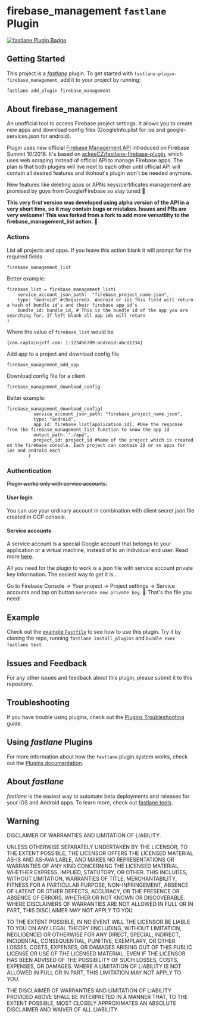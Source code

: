 # firebase_management `fastlane` Plugin

[![fastlane Plugin Badge](https://rawcdn.githack.com/fastlane/fastlane/master/fastlane/assets/plugin-badge.svg)](https://rubygems.org/gems/fastlane-plugin-firebase_management)

## Getting Started

This project is a [_fastlane_](https://github.com/fastlane/fastlane) plugin. To get started with `fastlane-plugin-firebase_management`, add it to your project by running:

```bash
fastlane add_plugin firebase_management
```

## About firebase_management

An unofficial tool to access Firebase project settings. It allows you to create new apps and download config files (GoogleInfo.plist for ios and google-services.json for android).

Plugin uses new official [Firebase Management API](https://firebase.google.com/docs/projects/api/reference/rest/) introduced on Firebase Summit 10/2018. It's based on [ackeeCZ/fastlane-firebase-plugin](https://github.com/ackeeCZ/fastlane-firebase-plugin), which uses web scraping instead of official API to manage Firebase apps. The plan is that both plugins will live next to each other until official API will contain all desired features and tkohout's plugin won't be needed anymore.

New features like deleting apps or APNs keys/certificates management are promised by guys from Google/Firebase so stay tuned 🤙

**This very first version was developed using alpha version of the API in a very short time, so it may contain bugs or mistakes. Issues and PRs are very welcome! This was forked from a fork to add more versatility to the firebase_management_list action. 🤗**

### Actions

List all projects and apps. If you leave this action blank it will prompt for the required fields

```
firebase_management_list
```

Better example:

```
firebase_list = firebase_management_list(
    service_account_json_path:  "firebase_project_name.json",
    type: "android" #(Required). Android or ios This field will return a hash of bundle id's and their firebase app id's
    bundle_id: bundle_id, # This is the bundle id of the app you are searching for. If left blank all app ids will return
)

```

Where the value of `firebase_list` would be 

```
{com.captainjeff.com: 1:123456789:android:abcd1234}
```

Add app to a project and download config file

```
firebase_management_add_app
```

Download config file for a client

```
firebase_management_download_config
```

Better example:

```
firebase_management_download_config(
          service_account_json_path: "firebase_project_name.json",
          type: "android",
          app_id: firebase_list[application_id], #Use the response from the firebase_management_list function to know the app id
          output_path: "./app",
          project_id: project_id #Name of the project which is created on the firebase console. Each project can contain 20 or so apps for ios and android each
        )
```

### Authentication

~~Plugin works only with service accounts.~~

#### User login
You can use your ordinary account in combination with client secret json file created in GCP console.

#### Service accounts
A service account is a special Google account that belongs to your application or a virtual machine, instead of to an individual end user. Read more [here](https://cloud.google.com/iam/docs/service-accounts).

All you need for the plugin to work is a json file with service account private key information. The easiest way to get it is...

Go to Firebase Console -> Your project -> Project settings -> Service accounts and tap on button `Generate new private key`. 🎉 That's the file you need!

## Example

Check out the [example `Fastfile`](fastlane/Fastfile) to see how to use this plugin. Try it by cloning the repo, running `fastlane install_plugins` and `bundle exec fastlane test`.


## Issues and Feedback

For any other issues and feedback about this plugin, please submit it to this repository.

## Troubleshooting

If you have trouble using plugins, check out the [Plugins Troubleshooting](https://docs.fastlane.tools/plugins/plugins-troubleshooting/) guide.

## Using _fastlane_ Plugins

For more information about how the `fastlane` plugin system works, check out the [Plugins documentation](https://docs.fastlane.tools/plugins/create-plugin/).

## About _fastlane_

_fastlane_ is the easiest way to automate beta deployments and releases for your iOS and Android apps. To learn more, check out [fastlane.tools](https://fastlane.tools).

## Warning

DISCLAIMER OF WARRANTIES AND LIMITATION OF LIABILITY.

UNLESS OTHERWISE SEPARATELY UNDERTAKEN BY THE LICENSOR, TO THE EXTENT POSSIBLE, THE LICENSOR OFFERS THE LICENSED MATERIAL AS-IS AND AS-AVAILABLE, AND MAKES NO REPRESENTATIONS OR WARRANTIES OF ANY KIND CONCERNING THE LICENSED MATERIAL, WHETHER EXPRESS, IMPLIED, STATUTORY, OR OTHER. THIS INCLUDES, WITHOUT LIMITATION, WARRANTIES OF TITLE, MERCHANTABILITY, FITNESS FOR A PARTICULAR PURPOSE, NON-INFRINGEMENT, ABSENCE OF LATENT OR OTHER DEFECTS, ACCURACY, OR THE PRESENCE OR ABSENCE OF ERRORS, WHETHER OR NOT KNOWN OR DISCOVERABLE. WHERE DISCLAIMERS OF WARRANTIES ARE NOT ALLOWED IN FULL OR IN PART, THIS DISCLAIMER MAY NOT APPLY TO YOU.

TO THE EXTENT POSSIBLE, IN NO EVENT WILL THE LICENSOR BE LIABLE TO YOU ON ANY LEGAL THEORY (INCLUDING, WITHOUT LIMITATION, NEGLIGENCE) OR OTHERWISE FOR ANY DIRECT, SPECIAL, INDIRECT, INCIDENTAL, CONSEQUENTIAL, PUNITIVE, EXEMPLARY, OR OTHER LOSSES, COSTS, EXPENSES, OR DAMAGES ARISING OUT OF THIS PUBLIC LICENSE OR USE OF THE LICENSED MATERIAL, EVEN IF THE LICENSOR HAS BEEN ADVISED OF THE POSSIBILITY OF SUCH LOSSES, COSTS, EXPENSES, OR DAMAGES. WHERE A LIMITATION OF LIABILITY IS NOT ALLOWED IN FULL OR IN PART, THIS LIMITATION MAY NOT APPLY TO YOU.

THE DISCLAIMER OF WARRANTIES AND LIMITATION OF LIABILITY PROVIDED ABOVE SHALL BE INTERPRETED IN A MANNER THAT, TO THE EXTENT POSSIBLE, MOST CLOSELY APPROXIMATES AN ABSOLUTE DISCLAIMER AND WAIVER OF ALL LIABILITY.
